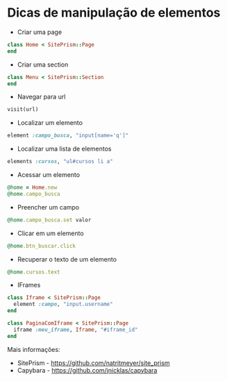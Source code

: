 # Dicas de manipulação de elementos

-  Criar uma page

```ruby
class Home < SitePrism::Page
end
```

-  Criar uma section

```ruby
class Menu < SitePrism::Section
end
```

-  Navegar para url

```ruby
visit(url)
```

-  Localizar um elemento

```ruby
element :campo_busca, "input[name='q']"
```

-  Localizar uma lista de elementos

```ruby
elements :cursos, "ul#cursos li a"
```

-  Acessar um elemento

```ruby
@home = Home.new
@home.campo_busca
```

-  Preencher um campo

```ruby
@home.campo_busca.set valor
```

-  Clicar em um elemento

```ruby
@home.btn_buscar.click
```

-  Recuperar o texto de um elemento

```ruby
@home.cursos.text
```

-  IFrames

```ruby
class Iframe < SitePrism::Page
  element :campo, "input.username"
end

class PaginaComIframe < SitePrism::Page
  iframe :meu_iframe, Iframe, "#iframe_id"
end
```

Mais informações:
- SitePrism - https://github.com/natritmeyer/site_prism
- Capybara - https://github.com/jnicklas/capybara
